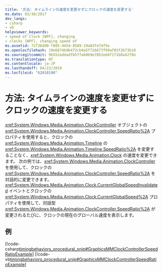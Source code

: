 ```yaml
---
title: '方法: タイムラインの速度を変更せずにクロックの速度を変更する'
ms.date: 03/30/2017
dev_langs:
- csharp
- vb
helpviewer_keywords:
- speed of Clock [WPF], changing
- clocks [WPF], changing speed of
ms.assetid: 72f36dd0-f085-445d-8589-19a83fe74f5e
ms.openlocfilehash: 19e6874b9b472cb4a5f716677f99af03f2b73b10
ms.sourcegitcommit: 9b552addadfb57fab0b9e7852ed4f1f1b8a42f8e
ms.translationtype: HT
ms.contentlocale: ja-JP
ms.lasthandoff: 04/23/2019
ms.locfileid: "62010190"
---
```

# <a name="how-to-change-the-speed-of-a-clock-without-changing-the-speed-of-its-timeline"></a>方法: タイムラインの速度を変更せずにクロックの速度を変更する
<xref:System.Windows.Media.Animation.ClockController> オブジェクトの <xref:System.Windows.Media.Animation.ClockController.SpeedRatio%2A> プロパティを使用すると、クロックの <xref:System.Windows.Media.Animation.Timeline> の <xref:System.Windows.Media.Animation.Timeline.SpeedRatio%2A> を変更することなく、<xref:System.Windows.Media.Animation.Clock> の速度を変更できます。 次の例では、<xref:System.Windows.Media.Animation.ClockController> を使用して、クロックの <xref:System.Windows.Media.Animation.ClockController.SpeedRatio%2A> を対話的に変更できます。 <xref:System.Windows.Media.Animation.Clock.CurrentGlobalSpeedInvalidated> イベントとクロックの <xref:System.Windows.Media.Animation.Clock.CurrentGlobalSpeed%2A> プロパティを使用して、対話型 <xref:System.Windows.Media.Animation.ClockController.SpeedRatio%2A> が変更されるたびに、クロックの現在のグローバル速度を表示します。  
  
## <a name="example"></a>例  
 [!code-csharp[timingbehaviors_procedural_snip#GraphicsMMClockControllerSpeedRatioExample](~/samples/snippets/csharp/VS_Snippets_Wpf/timingbehaviors_procedural_snip/CSharp/ClockControllerSpeedRatioExample.cs#graphicsmmclockcontrollerspeedratioexample)]
 [!code-vb[timingbehaviors_procedural_snip#GraphicsMMClockControllerSpeedRatioExample](~/samples/snippets/visualbasic/VS_Snippets_Wpf/timingbehaviors_procedural_snip/visualbasic/clockcontrollerspeedratioexample.vb#graphicsmmclockcontrollerspeedratioexample)]
